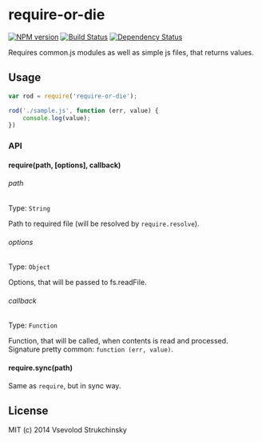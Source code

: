# require-or-die

[![NPM version][npm-image]][npm-url] [![Build Status][travis-image]][travis-url] [![Dependency Status][depstat-image]][depstat-url]

Requires common.js modules as well as simple js files, that returns values.

## Usage

```js
var rod = require('require-or-die');

rod('./sample.js', function (err, value) {
    console.log(value);
})
```

### API

#### require(path, [options], callback)

###### path
Type: `String`

Path to required file (will be resolved by `require.resolve`).

###### options
Type: `Object`

Options, that will be passed to fs.readFile.

###### callback
Type: `Function`

Function, that will be called, when contents is read and processed. Signature pretty common: `function (err, value)`.


#### require.sync(path)

Same as `require`, but in sync way.

## License

MIT (c) 2014 Vsevolod Strukchinsky

[npm-url]: https://npmjs.org/package/require-or-die
[npm-image]: http://img.shields.io/npm/v/require-or-die.svg?style=flat

[travis-url]: http://travis-ci.org/floatdrop/require-or-die
[travis-image]: http://img.shields.io/travis/floatdrop/require-or-die.svg?branch=master&style=flat

[depstat-url]: https://david-dm.org/floatdrop/require-or-die
[depstat-image]: http://img.shields.io/david/floatdrop/require-or-die.svg?style=flat
